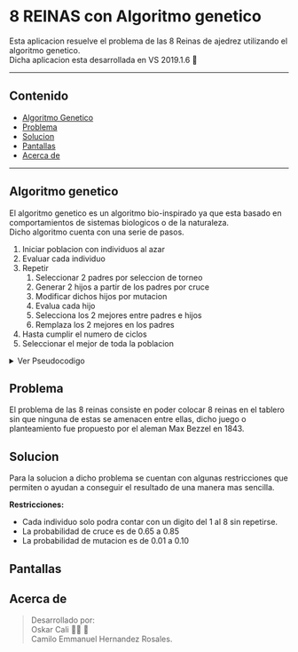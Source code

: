 # 8 REINAS con Algoritmo genetico

Esta aplicacion resuelve el problema de las 8 Reinas de ajedrez utilizando el algoritmo genetico.  
Dicha aplicacion esta desarrollada en VS 2019.1.6 :purple_heart:

---

## Contenido

* [Algoritmo Genetico](#algoritmo-genetico)
* [Problema](#problema)
* [Solucion](#soluciones)
* [Pantallas](#pantallas)
* [Acerca de](#acerca-de)

---

## Algoritmo genetico

El algoritmo genetico es un algoritmo bio-inspirado ya que esta basado en comportamientos de sistemas biologicos o de la naturaleza.  
Dicho algoritmo cuenta con una serie de pasos.

1) Iniciar poblacion con individuos al azar
2) Evaluar cada individuo
3) Repetir
    1) Seleccionar 2 padres por seleccion de torneo
    2) Generar 2 hijos a partir de los padres por cruce
    3) Modificar dichos hijos por mutacion
    4) Evalua cada hijo
    5) Selecciona los 2 mejores entre padres e hijos
    6) Remplaza los 2 mejores en los padres
4) Hasta cumplir el numero de ciclos
5) Seleccionar el mejor de toda la poblacion

<details>
<summary>Ver Pseudocodigo</summary>

``` cs
iniciarPoblacion();
evaluar(poblacion);

for(i = 0; i < ciclos; i++)
{
    padres = torneo(poblacion);
    if(random <= pCruce)
        hijos = cruce(padres);
    else
        hijos = padres;

    if(anotherRandom <= pMutacion)
        mutacion(hijos);

    evaluar(hijos);
    mejores = mejor(padres, hijos);
    generacion(mejores, padres);
}

apto(poblacion);
```

</details>

## Problema

El problema de las 8 reinas consiste en poder colocar 8 reinas en el tablero sin que ninguna de estas se amenacen entre ellas, dicho juego o planteamiento fue propuesto por el aleman Max Bezzel en 1843.

## Solucion

Para la solucion a dicho problema se cuentan con algunas restricciones que permiten o ayudan a conseguir el resultado de una manera mas sencilla.

**Restricciones:**

* Cada individuo solo podra contar con un digito del 1 al 8 sin repetirse.
* La probabilidad de cruce es de 0.65 a 0.85
* La probabilidad de mutacion es de 0.01 a 0.10

## Pantallas


## Acerca de

> Desarrollado por:  
> Oskar Cali :man_technologist: :purple_heart:  
> Camilo Emmanuel Hernandez Rosales.
